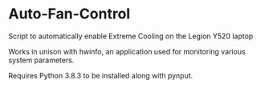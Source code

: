 # Auto-Fan-Control
Script to automatically enable Extreme Cooling on the Legion Y520 laptop

Works in unison with hwinfo, an application used for monitoring various system parameters.

Requires Python 3.8.3 to be installed along with pynput.
